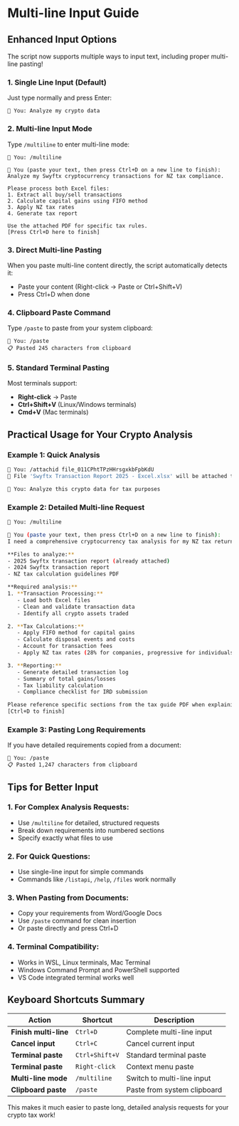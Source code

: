 # Multi-line Input Guide

## Enhanced Input Options

The script now supports multiple ways to input text, including proper multi-line pasting!

### 1. **Single Line Input** (Default)
Just type normally and press Enter:
```
👤 You: Analyze my crypto data
```

### 2. **Multi-line Input Mode**
Type `/multiline` to enter multi-line mode:
```
👤 You: /multiline

👤 You (paste your text, then press Ctrl+D on a new line to finish):
Analyze my Swyftx cryptocurrency transactions for NZ tax compliance.

Please process both Excel files:
1. Extract all buy/sell transactions
2. Calculate capital gains using FIFO method
3. Apply NZ tax rates
4. Generate tax report

Use the attached PDF for specific tax rules.
[Press Ctrl+D here to finish]
```

### 3. **Direct Multi-line Pasting**
When you paste multi-line content directly, the script automatically detects it:
- Paste your content (Right-click → Paste or Ctrl+Shift+V)
- Press Ctrl+D when done

### 4. **Clipboard Paste Command**
Type `/paste` to paste from your system clipboard:
```
👤 You: /paste
📋 Pasted 245 characters from clipboard
```

### 5. **Standard Terminal Pasting**
Most terminals support:
- **Right-click** → Paste
- **Ctrl+Shift+V** (Linux/Windows terminals)
- **Cmd+V** (Mac terminals)

## Practical Usage for Your Crypto Analysis

### Example 1: Quick Analysis
```bash
👤 You: /attachid file_011CPhtTPzHHrsgxkbFpbKdU
📎 File 'Swyftx Transaction Report 2025 - Excel.xlsx' will be attached to your next message

👤 You: Analyze this crypto data for tax purposes
```

### Example 2: Detailed Multi-line Request
```bash
👤 You: /multiline

👤 You (paste your text, then press Ctrl+D on a new line to finish):
I need a comprehensive cryptocurrency tax analysis for my NZ tax return.

**Files to analyze:**
- 2025 Swyftx transaction report (already attached)
- 2024 Swyftx transaction report 
- NZ tax calculation guidelines PDF

**Required analysis:**
1. **Transaction Processing:**
   - Load both Excel files
   - Clean and validate transaction data
   - Identify all crypto assets traded

2. **Tax Calculations:**
   - Apply FIFO method for capital gains
   - Calculate disposal events and costs
   - Account for transaction fees
   - Apply NZ tax rates (28% for companies, progressive for individuals)

3. **Reporting:**
   - Generate detailed transaction log
   - Summary of total gains/losses
   - Tax liability calculation
   - Compliance checklist for IRD submission

Please reference specific sections from the tax guide PDF when explaining calculations.
[Ctrl+D to finish]
```

### Example 3: Pasting Long Requirements
If you have detailed requirements copied from a document:
```bash
👤 You: /paste
📋 Pasted 1,247 characters from clipboard
```

## Tips for Better Input

### 1. **For Complex Analysis Requests:**
- Use `/multiline` for detailed, structured requests
- Break down requirements into numbered sections
- Specify exactly what files to use

### 2. **For Quick Questions:**
- Use single-line input for simple commands
- Commands like `/listapi`, `/help`, `/files` work normally

### 3. **When Pasting from Documents:**
- Copy your requirements from Word/Google Docs
- Use `/paste` command for clean insertion
- Or paste directly and press Ctrl+D

### 4. **Terminal Compatibility:**
- Works in WSL, Linux terminals, Mac Terminal
- Windows Command Prompt and PowerShell supported
- VS Code integrated terminal works well

## Keyboard Shortcuts Summary

| Action | Shortcut | Description |
|--------|----------|-------------|
| **Finish multi-line** | `Ctrl+D` | Complete multi-line input |
| **Cancel input** | `Ctrl+C` | Cancel current input |
| **Terminal paste** | `Ctrl+Shift+V` | Standard terminal paste |
| **Terminal paste** | `Right-click` | Context menu paste |
| **Multi-line mode** | `/multiline` | Switch to multi-line input |
| **Clipboard paste** | `/paste` | Paste from system clipboard |

This makes it much easier to paste long, detailed analysis requests for your crypto tax work!